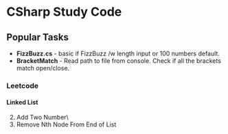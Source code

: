 # CSharp Study Code

## Popular Tasks
 - **FizzBuzz.cs** - basic if FizzBuzz /w length input or 100 numbers default.
 - **BracketMatch** - Read path to file from console. Check if all the brackets match open/close.

### **Leetcode**

#### Linked List

2. Add Two Number\
19. Remove Nth Node From End of List

